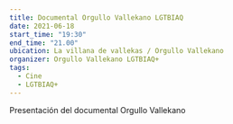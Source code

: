 ```yaml
---
title: Documental Orgullo Vallekano LGTBIAQ
date: 2021-06-18
start_time: "19:30"
end_time: "21.00"
ubication: La villana de vallekas / Orgullo Vallekano
organizer: Orgullo Vallekano LGTBIAQ+
tags:
  - Cine
  - LGTBIAQ+
---
```

Presentación del documental Orgullo Vallekano